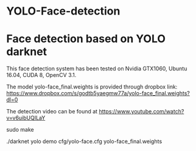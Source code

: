 # YOLO-Face-detection
# Face detection based on YOLO darknet
This face detection system has been tested on Nvidia GTX1060, Ubuntu 16.04, CUDA 8, OpenCV 3.1.

The model yolo-face_final.weights is provided through dropbox link:
https://www.dropbox.com/s/godtb5yaegmw77a/yolo-face_final.weights?dl=0

The detection video can be found at https://www.youtube.com/watch?v=v6uibUQILaY

sudo make

./darknet yolo demo cfg/yolo-face.cfg yolo-face_final.weights
